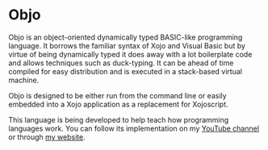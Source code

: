 # Objo

Objo is an object-oriented dynamically typed BASIC-like programming language. It borrows the familiar syntax of Xojo and Visual Basic but by virtue of being dynamically typed it does away with a lot boilerplate code and allows techniques such as duck-typing. It can be ahead of time compiled for easy distribution and is executed in a stack-based virtual machine.

Objo is designed to be either run from the command line or easily embedded into a Xojo application as a replacement for Xojoscript.

This language is being developed to help teach how programming languages work. You can follow its implementation on my [YouTube channel][YouTubeChannel] or through [my website](https://garrypettet.com).

[YouTubeChannel]: https://www.youtube.com/channel/UCbaSwyYMAZTzt_M-6A6lIdQ
